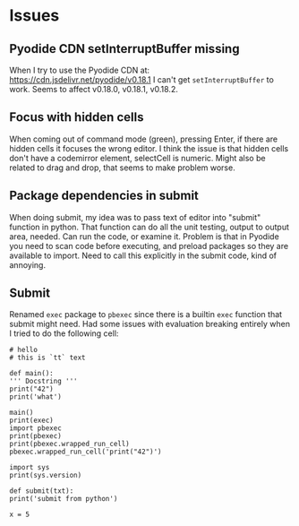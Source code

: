 # Issues

## Pyodide CDN setInterruptBuffer missing

When I try to use the Pyodide CDN at: https://cdn.jsdelivr.net/pyodide/v0.18.1 I can't get `setInterruptBuffer` to work.
Seems to affect v0.18.0, v0.18.1, v0.18.2.

## Focus with hidden cells

When coming out of command mode (green), pressing Enter, if there are hidden cells it focuses the wrong editor.
I think the issue is that hidden cells don't have a codemirror element, selectCell is numeric. Might also be related
to drag and drop, that seems to make problem worse.

## Package dependencies in submit

When doing submit, my idea was to pass text of editor into "submit" function in python. That function can do all
the unit testing, output to output area, needed. Can run the code, or examine it. Problem is that in Pyodide you
need to scan code before executing, and preload packages so they are available to import. Need to call this
explicitly in the submit code, kind of annoying.

## Submit

Renamed `exec` package to `pbexec` since there is a builtin `exec` function that submit might need. Had some issues
with evaluation breaking entirely when I tried to do the following cell:

    # hello
    # this is `tt` text

    def main():
    ''' Docstring '''
    print("42")
    print('what')

    main()
    print(exec)
    import pbexec
    print(pbexec)
    print(pbexec.wrapped_run_cell)
    pbexec.wrapped_run_cell('print("42")')

    import sys
    print(sys.version)

    def submit(txt):
    print('submit from python')

    x = 5
